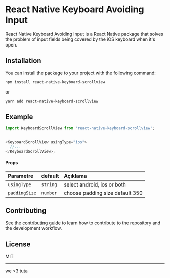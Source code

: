 # React Native Keyboard Avoiding Input

React Native Keyboard Avoiding Input is a React Native package that solves the problem of input fields being covered by the iOS keyboard when it's open.

## Installation

You can install the package to your project with the following command:

```sh
npm install react-native-keyboard-scrollview
```
or
```sh
yarn add react-native-keyboard-scrollview
```
## Example

```js
import KeyboardScrollView from 'react-native-keyboard-scrollview';


<KeyboardScrollView usingType="ios">
  //...
</KeyboardScrollView>;
```


#### Props


| Parametre | default    | Açıklama                |
| :-------- | :------- | :------------------------- |
| `usingType` | `string` | select  android, ios or both |
| `paddingSize` | `number` | choose padding size default 350|

  

## Contributing

See the [contributing guide](CONTRIBUTING.md) to learn how to contribute to the repository and the development workflow.

## License

MIT

---

we <3 tuta
